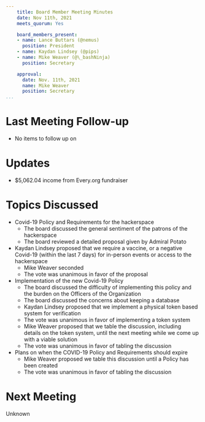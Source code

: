 ```yaml
---
    title: Board Member Meeting Minutes
    date: Nov 11th, 2021
    meets_quorum: Yes

    board_members_present:
    - name: Lance Buttars (@nemus)
      position: President
    - name: Kaydan Lindsey (@pips)
    - name: Mike Weaver (@\_bashNinja)
      position: Secretary

    approval:
      date: Nov. 11th, 2021
      name: Mike Weaver
      position: Secretary
...
```

# Last Meeting Follow-up
- No items to follow up on

# Updates
- $5,062.04 income from Every.org fundraiser

# Topics Discussed
- Covid-19 Policy and Requirements for the hackerspace
    - The board discussed the general sentiment of the patrons of the hackerspace
    - The board reviewed a detailed proposal given by Admiral Potato
- Kaydan Lindsey proposed that we require a vaccine, or a negative Covid-19 (within the last 7 days) for in-person events or access to the hackerspace 
    - Mike Weaver seconded
    - The vote was unanimous in favor of the proposal
- Implementation of the new Covid-19 Policy
    - The board discussed the difficulty of implementing this policy and the burden on the Officers of the Organization
    - The board discussed the concerns about keeping a database
    - Kaydan Lindsey proposed that we implement a physical token based system for verification
	- The vote was unanimous in favor of implementing a token system
    - Mike Weaver proposed that we table the discussion, including details on the token system, until the next meeting while we come up with a viable solution
	- The vote was unanimous in favor of tabling the discussion
- Plans on when the COVID-19 Policy and Requirements should expire
    - Mike Weaver proposed we table this discussion until a Policy has been created
	- The vote was unanimous in favor of tabling the discussion 

# Next Meeting
Unknown
